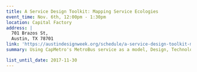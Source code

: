 ```yaml
---
title: A Service Design Toolkit: Mapping Service Ecologies
event_time: Nov. 6th, 12:00pm - 1:30pm
location: Capital Factory
address: |
  701 Brazos St, 
  Austin, TX 78701
link: 'https://austindesignweek.org/schedule/a-service-design-toolkit-mapping-service-ecologies'
summary: Using CapMetro's MetroBus service as a model, Design, Technology, and Innovation Fellow Lincoln Neiger will lead a workshop teaching participants how to analyze, map, and design service ecologies for service-oriented projects.

list_until_date: 2017-11-30
---
```

